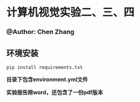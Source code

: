 # 计算机视觉实验二、三、四

### @Author: Chen Zhang 

## 环境安装

```
pip install requirements.txt
```

<b>目录下包含environment.yml文件</b>

**实验报告除word，还包含了一份pdf版本**

